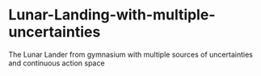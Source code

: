 # Lunar-Landing-with-multiple-uncertainties
The Lunar Lander from gymnasium with multiple sources of uncertainties and continuous action space
